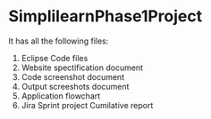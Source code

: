 # SimplilearnPhase1Project

It has all the following files:
1. Eclipse Code files
2. Website spectification document
3. Code screenshot document
4. Output screeshots document
5. Application flowchart
5. Jira Sprint project Cumilative report

